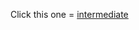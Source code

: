 Click this one = [intermediate](https://github.com/YadBro/learn-typescript/tree/1.Intermediate/intermediate)
